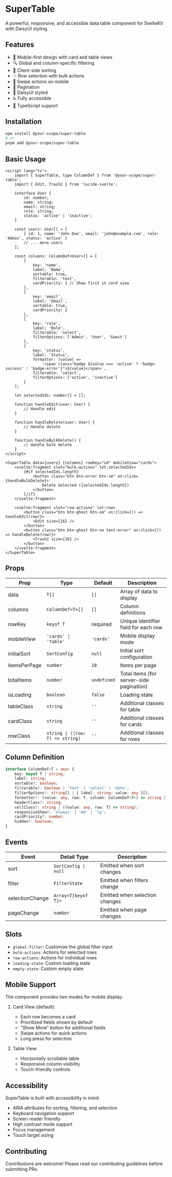 # SuperTable

A powerful, responsive, and accessible data table component for SvelteKit with DaisyUI styling.

## Features

- 📱 Mobile-first design with card and table views
- 🔍 Global and column-specific filtering
- 🔄 Client-side sorting
- ✨ Row selection with bulk actions
- 📱 Swipe actions on mobile
- 📑 Pagination
- 🎨 DaisyUI styled
- ♿ Fully accessible
- 🎯 TypeScript support

## Installation

```bash
npm install @your-scope/super-table
# or
pnpm add @your-scope/super-table
```

## Basic Usage

```svelte
<script lang="ts">
	import { SuperTable, type ColumnDef } from '@your-scope/super-table';
	import { Edit, Trash2 } from 'lucide-svelte';

	interface User {
		id: number;
		name: string;
		email: string;
		role: string;
		status: 'active' | 'inactive';
	}

	const users: User[] = [
		{ id: 1, name: 'John Doe', email: 'john@example.com', role: 'Admin', status: 'active' }
		// ... more users
	];

	const columns: ColumnDef<User>[] = [
		{
			key: 'name',
			label: 'Name',
			sortable: true,
			filterable: 'text',
			cardPriority: 1 // Show first in card view
		},
		{
			key: 'email',
			label: 'Email',
			sortable: true,
			cardPriority: 2
		},
		{
			key: 'role',
			label: 'Role',
			filterable: 'select',
			filterOptions: ['Admin', 'User', 'Guest']
		},
		{
			key: 'status',
			label: 'Status',
			formatter: (value) =>
				`<span class="badge ${value === 'active' ? 'badge-success' : 'badge-error'}">${value}</span>`,
			filterable: 'select',
			filterOptions: ['active', 'inactive']
		}
	];

	let selectedIds: number[] = [];

	function handleEdit(user: User) {
		// Handle edit
	}

	function handleDelete(user: User) {
		// Handle delete
	}

	function handleBulkDelete() {
		// Handle bulk delete
	}
</script>

<SuperTable data={users} {columns} rowKey="id" mobileView="cards">
	<svelte:fragment slot="bulk-actions" let:selectedIds>
		{#if selectedIds.length}
			<button class="btn btn-error btn-sm" on:click={handleBulkDelete}>
				Delete Selected ({selectedIds.length})
			</button>
		{/if}
	</svelte:fragment>

	<svelte:fragment slot="row-actions" let:row>
		<button class="btn btn-ghost btn-sm" on:click={() => handleEdit(row)}>
			<Edit size={16} />
		</button>
		<button class="btn btn-ghost btn-sm text-error" on:click={() => handleDelete(row)}>
			<Trash2 size={16} />
		</button>
	</svelte:fragment>
</SuperTable>
```

## Props

| Prop         | Type                             | Default     | Description                              |
| ------------ | -------------------------------- | ----------- | ---------------------------------------- |
| data         | `T[]`                            | `[]`        | Array of data to display                 |
| columns      | `ColumnDef<T>[]`                 | `[]`        | Column definitions                       |
| rowKey       | `keyof T`                        | required    | Unique identifier field for each row     |
| mobileView   | `'cards' \| 'table'`             | `'cards'`   | Mobile display mode                      |
| initialSort  | `SortConfig`                     | `null`      | Initial sort configuration               |
| itemsPerPage | `number`                         | `10`        | Items per page                           |
| totalItems   | `number`                         | `undefined` | Total items (for server-side pagination) |
| isLoading    | `boolean`                        | `false`     | Loading state                            |
| tableClass   | `string`                         | `''`        | Additional classes for table             |
| cardClass    | `string`                         | `''`        | Additional classes for cards             |
| rowClass     | `string \| ((row: T) => string)` | `''`        | Additional classes for rows              |

## Column Definition

```typescript
interface ColumnDef<T = any> {
	key: keyof T | string;
	label: string;
	sortable?: boolean;
	filterable?: boolean | 'text' | 'select' | 'date';
	filterOptions?: string[] | { label: string; value: any }[];
	formatter?: (value: any, row: T, column: ColumnDef<T>) => string | ComponentType;
	headerClass?: string;
	cellClass?: string | ((value: any, row: T) => string);
	responsiveShow?: 'always' | 'md' | 'lg';
	cardPriority?: number;
	hidden?: boolean;
}
```

## Events

| Event           | Detail Type          | Description                    |
| --------------- | -------------------- | ------------------------------ |
| sort            | `SortConfig \| null` | Emitted when sort changes      |
| filter          | `FilterState`        | Emitted when filters change    |
| selectionChange | `Array<T[keyof T]>`  | Emitted when selection changes |
| pageChange      | `number`             | Emitted when page changes      |

## Slots

- `global-filter`: Customize the global filter input
- `bulk-actions`: Actions for selected rows
- `row-actions`: Actions for individual rows
- `loading-state`: Custom loading state
- `empty-state`: Custom empty state

## Mobile Support

The component provides two modes for mobile display:

1. Card View (default):
   - Each row becomes a card
   - Prioritized fields shown by default
   - "Show More" button for additional fields
   - Swipe actions for quick actions
   - Long press for selection

2. Table View:
   - Horizontally scrollable table
   - Responsive column visibility
   - Touch-friendly controls

## Accessibility

SuperTable is built with accessibility in mind:

- ARIA attributes for sorting, filtering, and selection
- Keyboard navigation support
- Screen reader friendly
- High contrast mode support
- Focus management
- Touch target sizing

## Contributing

Contributions are welcome! Please read our contributing guidelines before submitting PRs.
